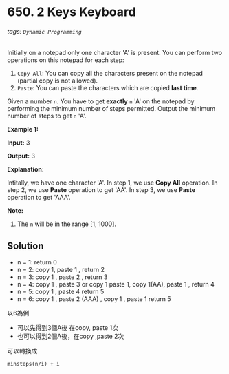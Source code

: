 # 650. 2 Keys Keyboard

###### tags: `Dynamic Programming`
Initially on a notepad only one character 'A' is present. You can perform two operations on this notepad for each step:

1.  `Copy All`: You can copy all the characters present on the notepad (partial copy is not allowed).
2.  `Paste`: You can paste the characters which are copied **last time**.

Given a number `n`. You have to get **exactly** `n` 'A' on the notepad by performing the minimum number of steps permitted. Output the minimum number of steps to get `n` 'A'.

**Example 1:**

**Input:** 3

**Output:** 3

**Explanation:**

Intitally, we have one character 'A'.
In step 1, we use **Copy All** operation.
In step 2, we use **Paste** operation to get 'AA'.
In step 3, we use **Paste** operation to get 'AAA'.

**Note:**

1.  The `n` will be in the range \[1, 1000\].


## Solution

- n = 1: return 0 
- n = 2: copy 1, paste 1 , return 2
- n = 3: copy 1 , paste 2 , return 3
- n = 4: copy 1 , paste 3 or copy 1 paste 1, copy 1(AA), paste 1 , return 4
- n = 5: copy 1 , paste 4 return 5
- n = 6: copy 1 , paste 2 (AAA) , copy 1 , paste 1 return 5

以6為例
- 可以先得到3個A後 在copy, paste 1次
- 也可以得到2個A後，在copy ,paste 2次

可以轉換成

`minsteps(n/i) + i `